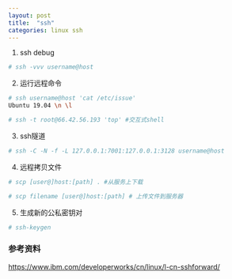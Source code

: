 ```yaml
---
layout: post
title:  "ssh"
categories: linux ssh
---
```


1. ssh debug

```bash
# ssh -vvv username@host
```

2. 运行远程命令

```bash
# ssh username@host 'cat /etc/issue'
Ubuntu 19.04 \n \l
```

```bash
# ssh -t root@66.42.56.193 'top' #交互式shell
```

3. ssh隧道

```bash
# ssh -C -N -f -L 127.0.0.1:7001:127.0.0.1:3128 username@host
```

4. 远程拷贝文件

```bash
# scp [user@]host:[path] . #从服务上下载
```

```bash
# scp filename [user@]host:[path] # 上传文件到服务器
```

5. 生成新的公私密钥对
```bash
# ssh-keygen
```

### 参考资料
https://www.ibm.com/developerworks/cn/linux/l-cn-sshforward/
